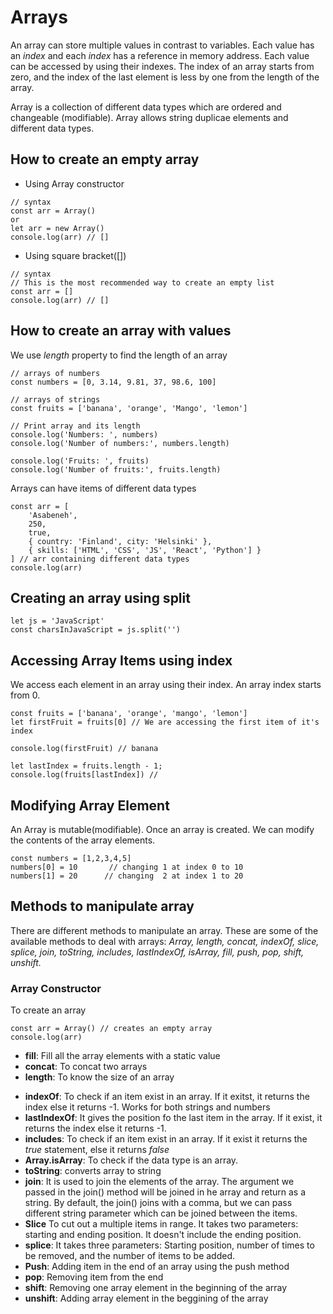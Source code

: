 # Arrays
An array can store multiple values in contrast to variables. Each value has an *index* and each *index* has a reference in memory address. Each value can be accessed by using their indexes. The index of an array starts from zero, and the index of the last element is less by one from the length of the array.

Array is a collection of different data types which are ordered and changeable (modifiable). Array allows string duplicae elements and different data types.

## How to create an empty array
+ Using Array constructor
```
// syntax
const arr = Array()
or
let arr = new Array()
console.log(arr) // []
```

+ Using square bracket([])
```
// syntax
// This is the most recommended way to create an empty list
const arr = []
console.log(arr) // []
```

## How to create an array with values
We use *length* property to find the length of an array
```
// arrays of numbers
const numbers = [0, 3.14, 9.81, 37, 98.6, 100]

// arrays of strings
const fruits = ['banana', 'orange', 'Mango', 'lemon']

// Print array and its length
console.log('Numbers: ', numbers)
console.log('Number of numbers:', numbers.length)

console.log('Fruits: ', fruits)
console.log('Number of fruits:', fruits.length)
```

Arrays can have items of different data types
```
const arr = [
    'Asabeneh',
    250,
    true,
    { country: 'Finland', city: 'Helsinki' },
    { skills: ['HTML', 'CSS', 'JS', 'React', 'Python'] }
] // arr containing different data types
console.log(arr)
```

## Creating an array using split
```
let js = 'JavaScript'
const charsInJavaScript = js.split('')
```

## Accessing Array Items using index
We access each element in an array using their index. An array index starts from 0.

```
const fruits = ['banana', 'orange', 'mango', 'lemon']
let firstFruit = fruits[0] // We are accessing the first item of it's index

console.log(firstFruit) // banana

let lastIndex = fruits.length - 1;
console.log(fruits[lastIndex]) //
```

## Modifying Array Element
An Array is mutable(modifiable). Once an array is created. We can modify the contents of the array elements.

```
const numbers = [1,2,3,4,5]
numbers[0] = 10       // changing 1 at index 0 to 10
numbers[1] = 20      // changing  2 at index 1 to 20
```

## Methods to manipulate array
There are different methods to manipulate an array. These are some of the available methods to deal with arrays: *Array, length, concat, indexOf, slice, splice, join, toString, includes, lastIndexOf, isArray, fill, push, pop, shift, unshift.*

### Array Constructor
To create an array

```
const arr = Array() // creates an empty array
console.log(arr)
```

+ **fill**: Fill all the array elements with a static value
+ **concat**: To concat two arrays
+ **length**: To know the size of an array
- **indexOf**: To check if an item exist in an array. If it exitst, it returns the index else it returns -1. Works for both strings and numbers
- **lastIndexOf**: It gives the position fo the last item in the array. If it exist, it returns the index else it returns -1.
- **includes**: To check if an item exist in an array. If it exist it returns the *true* statement, else it returns *false*
- **Array.isArray**: To check if the data type is an array.
- **toString**: converts array to string
- **join**: It is used to join the elements of the array. The argument we passed in the join() method will be joined in he array and return as a string. By default, the join() joins with a comma, but we can pass different string parameter which can be joined between the items.
- **Slice** To cut out a multiple items in range. It takes two parameters: starting and ending position. It doesn't include the ending position.
- **splice**: It takes three parameters: Starting position, number of times to be removed, and the number of items to be added.
- **Push**: Adding item in the end of an array using the push method
- **pop**: Removing item from the end
- **shift**: Removing one array element in the beginning of the array
- **unshift**: Adding array element in the beggining of the array
